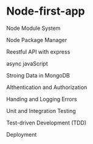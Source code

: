 # Node-first-app

Node Module System

Node Package Manager

Reestful API with express

async javaScript

Stroing Data in MongoDB

AIthentication and Authorization

Handing and Logging Errors

Unit and Integration Testing

Test-driven Development (TDD)

Deployment
